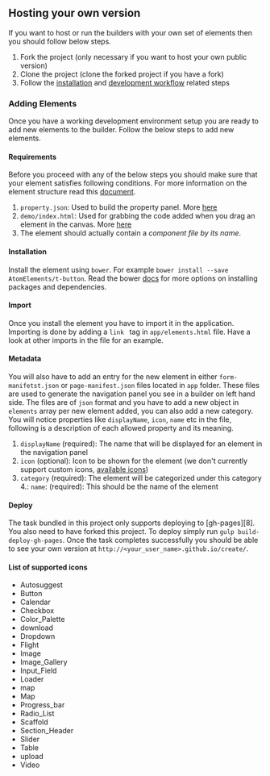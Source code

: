 ## Hosting your own version

If you want to host or run the builders with your own set of elements then you
should follow below steps.

1. Fork the project (only necessary if you want to host your own public version)
2. Clone the project (clone the forked project if you have a fork)
3. Follow the [installation][2] and [development workflow][3] related steps

### Adding Elements

Once you have a working development environment setup you are ready to add
new elements to the builder. Follow the below steps to add new elements.

#### Requirements
Before you proceed with any of the below steps you should make sure that your element
satisfies following conditions.
For more information on the element structure read this [document][5].

1. `property.json`: Used to build the property panel. More [here][4]
2. `demo/index.html`: Used for grabbing the code added when you drag an element in the canvas. More [here][6]
3. The element should actually contain a _component file by its name_.

#### Installation
Install the element using `bower`. For example `bower install --save AtomElements/t-button`.
Read the bower [docs][1] for more options on installing packages and dependencies.

#### Import
Once you install the element you have to import it in the application.
Importing is done by adding a `link ` tag in `app/elements.html` file.
Have a look at other imports in the file for an example.

#### Metadata
You will also have to add an entry for the new element in either `form-manifetst.json` or `page-manifest.json` files located in `app` folder.
These files are used to generate the navigation panel you see in a builder on left hand side.
The files are of `json` format and you have to add a new object in `elements` array per new element added, you can also
add a new category. You will notice properties like `displayName`, `icon`, `name` etc in the file, following is a
description of each allowed property and its meaning.

1. `displayName` (required): The name that will be displayed for an element in the navigation panel
2. `icon` (optional): Icon to be shown for the element (we don't currently support custom icons, [available icons][7])
3. `category` (required): The element will be categorized under this category
4.: `name`: (required): This should be the name of the element

#### Deploy
The task bundled in this project only supports deploying to [gh-pages][8]. You also need to have
forked this project. To deploy simply run `gulp build-deploy-gh-pages`. Once the task
completes successfully you should be able to see your own version at `http://<your_user_name>.github.io/create/`.


#### List of supported icons

* Autosuggest
* Button
* Calendar
* Checkbox
* Color_Palette
* download
* Dropdown
* Flight
* Image
* Image_Gallery
* Input_Field
* Loader
* map
* Map
* Progress_bar
* Radio_List
* Scaffold
* Section_Header
* Slider
* Table
* upload
* Video

[1]: https://github.com/bower/bower#installing-packages-and-dependencies
[2]: https://github.com/PolymerElements/polymer-starter-kit#install-dependencies
[3]: https://github.com/PolymerElements/polymer-starter-kit#development-workflow
[4]: https://github.com/atomproject/docs/blob/master/how-property-panel-works.md
[5]: https://github.com/atomproject/docs/blob/master/creating-an-element.md
[6]: demo_index
[7]: /list-of-supported-icons/

